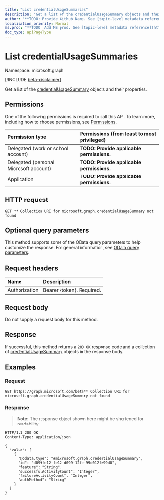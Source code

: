 ```yaml
---
title: "List credentialUsageSummaries"
description: "Get a list of the credentialUsageSummary objects and their properties."
author: "**TODO: Provide Github Name. See [topic-level metadata reference](https://msgo.azurewebsites.net/add/document/guidelines/metadata.html#topic-level-metadata)**"
localization_priority: Normal
ms.prod: "**TODO: Add MS prod. See [topic-level metadata reference](https://msgo.azurewebsites.net/add/document/guidelines/metadata.html#topic-level-metadata)**"
doc_type: apiPageType
---
```


# List credentialUsageSummaries
Namespace: microsoft.graph

[!INCLUDE [beta-disclaimer](../../includes/beta-disclaimer.md)]

Get a list of the [credentialUsageSummary](../resources/credentialusagesummary.md) objects and their properties.

## Permissions
One of the following permissions is required to call this API. To learn more, including how to choose permissions, see [Permissions](/graph/permissions-reference).

|Permission type|Permissions (from least to most privileged)|
|:---|:---|
|Delegated (work or school account)|**TODO: Provide applicable permissions.**|
|Delegated (personal Microsoft account)|**TODO: Provide applicable permissions.**|
|Application|**TODO: Provide applicable permissions.**|

## HTTP request

<!-- {
  "blockType": "ignored"
}
-->
``` http
GET ** Collection URI for microsoft.graph.credentialUsageSummary not found
```

## Optional query parameters
This method supports some of the OData query parameters to help customize the response. For general information, see [OData query parameters](/graph/query-parameters).

## Request headers
|Name|Description|
|:---|:---|
|Authorization|Bearer {token}. Required.|

## Request body
Do not supply a request body for this method.

## Response

If successful, this method returns a `200 OK` response code and a collection of [credentialUsageSummary](../resources/credentialusagesummary.md) objects in the response body.

## Examples

### Request
<!-- {
  "blockType": "request",
  "name": "list_credentialusagesummary"
}
-->
``` http
GET https://graph.microsoft.com/beta** Collection URI for microsoft.graph.credentialUsageSummary not found
```


### Response
>**Note:** The response object shown here might be shortened for readability.
<!-- {
  "blockType": "response",
  "truncated": true,
  "@odata.type": "Collection(microsoft.graph.credentialUsageSummary)"
}
-->
``` http
HTTP/1.1 200 OK
Content-Type: application/json

{
  "value": [
    {
      "@odata.type": "#microsoft.graph.credentialUsageSummary",
      "id": "d099fe12-fe12-d099-12fe-99d012fe99d0",
      "feature": "String",
      "successfulActivityCount": "Integer",
      "failureActivityCount": "Integer",
      "authMethod": "String"
    }
  ]
}
```

